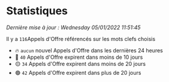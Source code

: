 # Statistiques


_Dernière mise à jour : Wednesday 05/01/2022 11:51:45_ 

Il y a `116`Appels d'Offre référencés sur les mots clefs choisis

- 🔥 `aucun` nouvel Appels d'Offre dans les dernières 24 heures
- 🔴  `40` Appels d'Offre expirent dans moins de 10 jours
- 🟡  `34` Appels d'Offre expirent dans moins de 20 jours
- 🟢  `42` Appels d'Offre expirent dans plus de 20 jours
